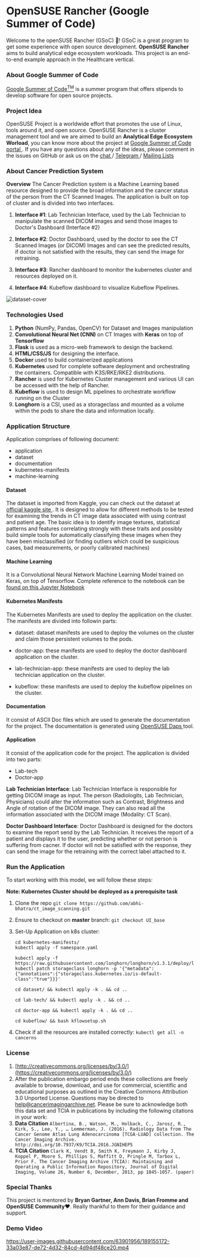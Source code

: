 # OpenSUSE Rancher (Google Summer of Code)

Welcome to the openSUSE Rancher (GSoC) 👋! GSoC is a great program to get some experience with open source development. **OpenSUSE Rancher** aims to build analytical edge ecosystem workloads. This project is an end-to-end example approach in the Healthcare vertical.

### About Google Summer of Code
[Google Summer of Code<sup>TM</sup>](https://summerofcode.withgoogle.com/) is a summer program that offers stipends to develop software for open source projects. 

### Project Idea
OpenSUSE Project is a worldwide effort that promotes the use of Linux, tools around it, and open source. OpenSUSE Rancher is a cluster management tool and we are aimed to build an **Analytical Edge Ecosystem Worload**, you can know more about the project at [ Google Summer of Code portal ](https://summerofcode.withgoogle.com/programs/2022/projects/MNFtN4so).  If you have any questions about any of the ideas, please comment in the issues on GitHub or ask us on the [ chat ](https://chat.opensuse.org/) / [ Telegram ](https://en.opensuse.org/openSUSE:Telegram) / [ Mailing Lists ](https://lists.opensuse.org/archives/list/project@lists.opensuse.org/)

### About Cancer Prediction System

**Overview**
The Cancer Prediction system is a Machine Learning based resource designed to provide the broad information and the cancer status of the person from the CT Scanned Images. The application is built on top of cluster and is divided into two interfaces. 
1. **Interface #1**: Lab Technician Interface, used by the Lab Technician to manipulate the scanned DICOM images and send those images to Doctor's Dashboard (Interface #2)

2. **Interface #2**: Doctor Dashboard, used by the doctor to see the CT Scanned Images (or DICOM) Images and can see the predicted results, if doctor is not satisfied with the results, they can send the image for retraining.

3. **Interface #3**: Rancher dashboard to monitor the kubernetes cluster and resources deployed on it.

4. **Interface #4**: Kubeflow dashboard to visualize Kubeflow Pipelines.

![dataset-cover](https://user-images.githubusercontent.com/63901956/175071624-96dabb0b-912e-4ff1-bf6b-bc0202c6ec11.jpg)

### Technologies Used
1. **Python** (NumPy, Pandas, OpenCV) for Dataset and Images manipulation
2. **Convolutional Neural Net (CNN)** on CT Images with **Keras** on top of **Tensorflow**
3. **Flask** is used as a micro-web framework to design the backend.
4. **HTML/CSS/JS** for designing the interface.
5. **Docker** used to build containerized applications
6. **Kubernetes** used for complete software deployment and orchestrating the containers. Compatible with K3S/RKE/RKE2 distributions.
7. **Rancher** is used for Kubernetes Cluster management and various UI can be accessed with the help of Rancher.
8. **Kubeflow** is used to design ML pipelines to orchestrate workflow running on the Cluster 
9. **Longhorn** is a CSI, used as a storageclass and mounted as a volume within the pods to share the data and information locally.

### Application Structure

Application comprises of following document:

- application
- dataset
- documentation
- kubernetes-manifests
- machine-learning


#### Dataset
The dataset is imported from Kaggle, you can check out the dataset at [ official kaggle site ](https://www.kaggle.com/datasets/kmader/siim-medical-images). It is designed to allow for different methods to be tested for examining the trends in CT image data associated with using contrast and patient age. The basic idea is to identify image textures, statistical patterns and features correlating strongly with these traits and possibly build simple tools for automatically classifying these images when they have been misclassified (or finding outliers which could be suspicious cases, bad measurements, or poorly calibrated machines) 

#### Machine Learning
It is a Convolutional Neural Network Machine Learning Model trained on Keras, on top of Tensorflow. Complete reference to the notebook can be [ found on this Jupyter Notebook](https://github.com/abhi-bhatra/ct_image_scanning/blob/master/cancer_detection.ipynb)

#### Kubernetes Manifests
The Kubernetes Manifests are used to deploy the application on the cluster. The manifests are divided into followin parts:   

- dataset: dataset manifests are used to deploy the volumes on the cluster and claim those persistent volumes to the pods.

- doctor-app: these manifests are used to deploy the doctor dashboard application on the cluster.

- lab-technician-app: these manifests are used to deploy the lab technician application on the cluster.

- kubeflow: these manifests are used to deploy the kubeflow pipelines on the cluster.

#### Documentation
It consist of ASCII Doc files which are used to generate the documentation for the project. The documentation is generated using [ OpenSUSE Daps ](https://en.opensuse.org/openSUSE:Daps) tool.

#### Application
It consist of the application code for the project. The application is divided into two parts:

- Lab-tech
- Doctor-app

**Lab Technician Interface**: Lab Technician Interface is responsible for getting DICOM image as input. The person (Radiologits, Lab Technician, Physicians) could alter the information such as Contrast, Brightness and Angle of rotation of the DICOM image. They can also read all the information associated with the DICOM image (Modality: CT Scan).

**Doctor Dashboard Interface**: Doctor Dashboard is designed for the doctors to examine the report send by the Lab Technician. It receives the report of a patient and displays it to the user, predicting whether or not person is suffering from cacner. If doctor will not be satisfied with the response, they can send the image for the retraining with the correct label attached to it.

### Run the Application

To start working with this model, we will follow these steps:

**Note: Kubernetes Cluster should be deployed as a prerequisite task**

1. Clone the repo 
`git clone https://github.com/abhi-bhatra/ct_image_scanning.git`
2. Ensure to checkout on **master** branch: 
`git checkout UI_base`
3. Set-Up Application on k8s cluster:
    ```shell
    cd kubernetes-manifests/
    kubectl apply -f namespace.yaml

    kubectl apply -f https://raw.githubusercontent.com/longhorn/longhorn/v1.3.1/deploy/longhorn.yaml
    kubectl patch storageclass longhorn -p '{"metadata": {"annotations":{"storageclass.kubernetes.io/is-default-class":"true"}}}'

    cd dataset/ && kubectl apply -k . && cd ..
    
    cd lab-tech/ && kubectl apply -k . && cd ..

    cd doctor-app && kubectl apply -k . && cd ..
    
    cd kubeflow/ && bash kflowsetup.sh
    ```
    
4. Check if all the resources are installed correctly:
`kubectl get all -n cancerns`


### License
1. [http://creativecommons.org/licenses/by/3.0/](https://creativecommons.org/licenses/by/3.0/)
2. After the publication embargo period ends these collections are freely available to browse, download, and use for commercial, scientific and educational purposes as outlined in the Creative Commons Attribution 3.0 Unported License. Questions may be directed to help@cancerimagingarchive.net. Please be sure to acknowledge both this data set and TCIA in publications by including the following citations in your work:
3. **Data Citation**
`Albertina, B., Watson, M., Holback, C., Jarosz, R., Kirk, S., Lee, Y., … Lemmerman, J. (2016). Radiology Data from The Cancer Genome Atlas Lung Adenocarcinoma [TCGA-LUAD] collection. The Cancer Imaging Archive. http://doi.org/10.7937/K9/TCIA.2016.JGNIHEP5`
4. **TCIA Citation**
`Clark K, Vendt B, Smith K, Freymann J, Kirby J, Koppel P, Moore S, Phillips S, Maffitt D, Pringle M, Tarbox L, Prior F. The Cancer Imaging Archive (TCIA): Maintaining and Operating a Public Information Repository, Journal of Digital Imaging, Volume 26, Number 6, December, 2013, pp 1045-1057. (paper)`


### Special Thanks
This project is mentored by **Bryan Gartner, Ann Davis, Brian Fromme and OpenSUSE Community**❤️. Really thankful to them for their guidance and support. 

### Demo Video

https://user-images.githubusercontent.com/63901956/189155172-33a03e87-de72-4d32-84cd-4d94df48ce20.mp4

